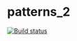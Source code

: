 # patterns_2
[![Build status](https://ci.appveyor.com/api/projects/status/ene7khrll6garx4r?svg=true)](https://ci.appveyor.com/project/annakainova/patterns-2)
